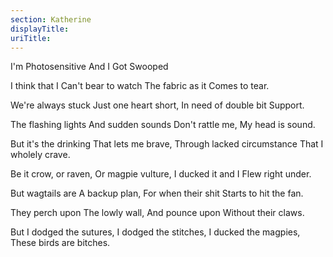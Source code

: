```yaml
---
section: Katherine
displayTitle:
uriTitle:
---
```


I'm Photosensitive And I Got Swooped

I think that I
Can't bear to watch
The fabric as it
Comes to tear.

We're always stuck
Just one heart short,
In need of double bit
Support.

The flashing lights
And sudden sounds
Don't rattle me,
My head is sound.

But it's the drinking
That lets me brave,
Through lacked circumstance
That I wholely crave.

Be it crow, or raven,
Or magpie vulture,
I ducked it and I
Flew right under.

But wagtails are
A backup plan,
For when their shit
Starts to hit the fan.

They perch upon
The lowly wall,
And pounce upon
Without their claws.

But I dodged the sutures,
I dodged the stitches,
I ducked the magpies,
These birds are bitches.
